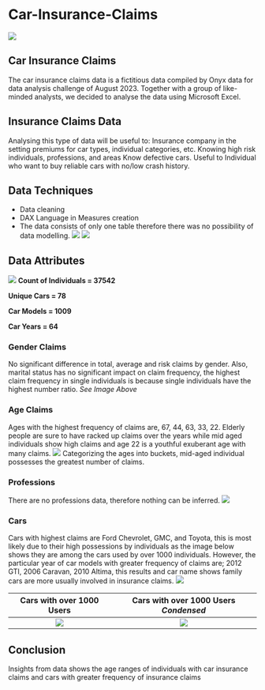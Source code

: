 # Car-Insurance-Claims

![](https://user-images.githubusercontent.com/97166079/260829805-64051959-66ca-44b4-bf83-5657c6dc1446.jpg)

## Car Insurance Claims
The car insurance claims data is a fictitious data compiled by Onyx data for data analysis challenge of August 2023. Together with a group of like-minded analysts, we decided to analyse the data using Microsoft Excel.
## Insurance Claims Data 
Analysing this type of data will be useful to:
Insurance company in the setting premiums for car types, individual categories, etc.
Knowing high risk individuals, professions, and areas
Know defective cars.
Useful to Individual who want to buy reliable cars with no/low crash history.

## Data Techniques
- Data cleaning 
- DAX Language in Measures creation
- The data consists of only one table therefore there was no possibility of data modelling.
![](https://user-images.githubusercontent.com/97166079/260899712-c601f202-ed12-4749-be57-daffd5a85fcd.png)
![](https://user-images.githubusercontent.com/97166079/260900068-a5d3dab1-6b2e-4361-a532-6efbfcfacb40.png)

## Data Attributes 
![](https://user-images.githubusercontent.com/97166079/260836285-ca94f7f6-40a3-480f-9644-6dd558a14f53.png)
**Count of Individuals = 37542**

**Unique Cars = 78**

**Car Models = 1009**

**Car Years = 64**

### Gender Claims 
No significant difference in total, average and risk claims by gender. Also, marital status has no significant impact on claim frequency, the highest claim frequency in single individuals is because single individuals have the highest number ratio. _See Image Above_
### Age Claims
Ages with the highest frequency of claims are, 67, 44, 63, 33, 22. Elderly people are sure to have racked up claims over the years while mid aged individuals show high claims and age 22 is a youthful exuberant age with many claims.
![](https://user-images.githubusercontent.com/97166079/260830223-d006b6e2-a612-4037-86a9-cd40c498ce17.png)
Categorizing the ages into buckets, mid-aged individual possesses the greatest number of claims.
### Professions
There are no professions data, therefore nothing can be inferred.
![](https://user-images.githubusercontent.com/97166079/260830126-a1888b4a-24da-4ecc-bf52-79759cef0c0b.png)

### Cars
Cars with highest claims are Ford Chevrolet, GMC, and Toyota, this is most likely due to their high possessions by individuals as the image below shows they are among the cars used by over 1000 individuals. 
However, the particular year of car models with greater frequency of claims are; 2012 GTI, 2006 Caravan, 2010 Altima, this results and car name shows family cars are more usually involved in insurance claims. 
![](https://user-images.githubusercontent.com/97166079/260830261-196ca3e1-44ed-4756-94d0-edf7925c1d83.png)

Cars with over 1000 Users              |      Cars with over 1000 Users _Condensed_
:-------------------------------------:|:------------------------------------------:
![](https://user-images.githubusercontent.com/97166079/260830281-3831ee84-eae2-45fa-a00c-02ef0b9d59bc.png)                      |![](https://user-images.githubusercontent.com/97166079/260830301-ddd17901-d53d-4b5c-a6cf-15354fe4d792.png)

## Conclusion
Insights from data shows the age ranges of individuals with car insurance claims and cars with greater frequency of insurance claims
